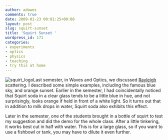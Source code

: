 ```yaml
---
author: adawes
comments: true
date: 2009-01-23 00:01:25+00:00
layout: post
slug: squirt-sunset
title: 'Squirt Sunset '
wordpress_id: 171
categories:
- experiments
- optics
- physics
- teaching
- try this at home
---
```


![squirt_logo](http://dawes.files.wordpress.com/2009/01/squirt_logo.jpg)Last semester, in Waves and Optics, we discussed [Rayleigh](http://en.wikipedia.org/wiki/Rayleigh_scattering) scattering. I described some simple examples, including the famous blue sky, and orange sunset. Earlier in the semester, I had coincidentally noticed that Squirt soda in a clear glass tends to be a little blue in hue, and not surprisingly, looks orange if held in front of a white light. So it turns out that in addition to milk drops in water, Squirt soda also exhibits this effect.

Later in the semester, one of the students brought in a bottle of squirt to test my suggestion and did the demo for the whole class. After a little tinkering, it works best cut in half with water. This is for a large glass, so if you want to use a fishbowl or tank, you may have to dilute it even further.
